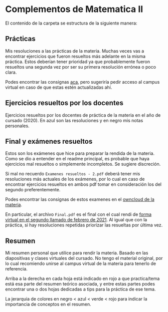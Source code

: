 # Complementos de Matematica II

El contenido de la carpeta se estructura de la siguiente manera:

## Prácticas
Mis resoluciones a las prácticas de la materia. Muchas veces vas a encontrar ejercicios que fueron resueltos más adelante en la misma práctica. Estos deberían tener prioridad ya que probablemente fueron resueltos una segunda vez por ser su primera resolución errónea o poco clara.

Podes encontrar las consignas [aca](https://dcc.fceia.unr.edu.ar/es/lcc/r423/archivos), pero sugeriría pedir acceso al campus virtual en caso de que estas estén actualizadas ahí.

## Ejercicios resueltos por los docentes
Ejercicios resueltos por los docentes de práctica de la materia en el año de cursado (2020). En azul son las resoluciones y en negro mis notas personales.

## Final y exámenes resueltos
Estos son los exámenes que hice para preparar la rendida de la materia. Como se dio a entender en el readme principal, es probable que haya ejercicios mal resueltos o simplemente incompletos. Se sugiere discreción.

Si mal no recuerdo `Examenes resueltos - 2.pdf` deberá tener mis resoluciones más actuales de los exámenes, por lo cual en caso de encontrar ejercicios resueltos en ambos pdf tomar en consideración los del segundo preferentemente.

Podes encontrar las consignas de estos examenes en el [owncloud de la materia](https://labdcc.fceia.unr.edu.ar/nube/index.php/apps/files/?dir=/cosas%20de%20materias/4to%20a%C3%B1o/Complementos%20de%20Matem%C3%A1tica%202/ex%C3%A1menes&fileid=5575).

En particular, el archivo `Final.pdf` es el final con el cual rendi de [forma virtual en el segundo llamado de febrero de 2021](https://labdcc.fceia.unr.edu.ar/nube/index.php/apps/files/?dir=/cosas%20de%20materias/4to%20a%C3%B1o/Complementos%20de%20Matem%C3%A1tica%202/ex%C3%A1menes&fileid=5575#pdfviewer). Al igual que con la práctica, si hay resoluciones repetidas priorizar las resueltas por última vez.

## Resumen
Mi resumen personal que utilice para rendir la materia. Basado en las diapositivas y clases virtuales del cursado. No tengo el material original, por lo cual recomiendo unirse al campus virtual de la materia para tenerlo de referencia.

Arriba a la derecha en cada hoja está indicado en rojo a que practica/tema está esa parte del resumen teórico asociada, y entre estas partes podes encontrar una o dos hojas dedicadas a tips para la práctica de ese tema.

La jerarquia de colores en negro < azul < verde < rojo para indicar la importancia de conceptos en el resumen.
